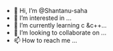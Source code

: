 - 👋 Hi, I’m @Shantanu-saha
- 👀 I’m interested in ...
- 🌱 I’m currently learning c &c++...
- 💞️ I’m looking to collaborate on ...
- 📫 How to reach me ...

<!---
Shantanu-saha/Shantanu-saha is a ✨ special ✨ repository because its `README.md` (this file) appears on your GitHub profile.
You can click the Preview link to take a look at your changes.

--->
